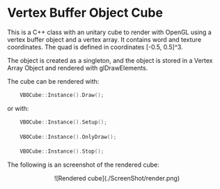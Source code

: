 # Vertex Buffer Object Cube

This is a C++ class with an unitary cube to render with OpenGL using a vertex buffer object and a vertex array. It contains word and texture coordinates. The quad is defined in coordinates [-0.5, 0.5]^3.

The object is created as a singleton, and the object is stored in a Vertex Array Object and rendered with glDrawElements.

The cube can be rendered with:

```c++
    VBOCube::Instance().Draw();
```

or with:

```c++
    VBOCube::Instance().Setup();

    VBOCube::Instance().OnlyDraw();

    VBOCube::Instance().Stop();
```

The following is an screenshot of the rendered cube:

<p align="center">
	![Rendered cube](./ScreenShot/render.png)
</p>

